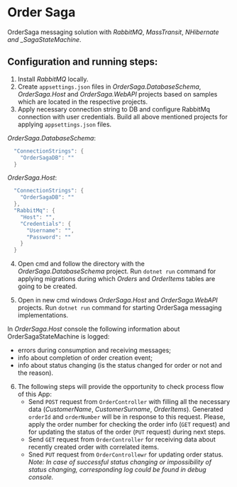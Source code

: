# Order Saga

OrderSaga messaging solution with _RabbitMQ_, _MassTransit_, _NHibernate and \_SagaStateMachine_.

## Configuration and running steps:

1. Install _RabbitMQ_ locally.
2. Create `appsettings.json` files in _OrderSaga.DatabaseSchema_, _OrderSaga.Host_ and _OrderSaga.WebAPI_ projects based on samples which are located in the respective projects.
3. Apply necessary connection string to DB and configure RabbitMq connection with user credentials. Build all above mentioned projects for applying `appsettings.json` files.

_OrderSaga.DatabaseSchema_:

```cs
  "ConnectionStrings": {
    "OrderSagaDB": ""
  }
```

_OrderSaga.Host_:

```cs
  "ConnectionStrings": {
    "OrderSagaDB": ""
  },
  "RabbitMq": {
    "Host": "",
    "Credentials": {
      "Username": "",
      "Password": ""
    }
  }
```

4. Open cmd and follow the directory with the _OrderSaga.DatabaseSchema_ project. Run `dotnet run` command for applying migrations during which _Orders_ and _OrderItems_ tables are going to be created.

5. Open in new cmd windows _OrderSaga.Host_ and _OrderSaga.WebAPI_ projects. Run `dotnet run` command for starting OrderSaga messaging implementations.

In _OrderSaga.Host_ console the following information about OrderSagaStateMachine is logged:

- errors during consumption and receiving messages;
- info about completion of order creation event;
- info about status changing (is the status changed for order or not and the reason).

6. The following steps will provide the opportunity to check process flow of this App:
   - Send `POST` request from `OrderController` with filling all the necessary data (_CustomerName_, _CustomerSurname_, _OrderItems_). Generated `orderId` and `orderNumber` will be in response to this request. Please, apply the order number for checking the order info (`GET` request) and for updating the status of the order (`PUT` request) during next steps.
   - Send `GET` request from `OrderController` for receiving data about recently created order with correlated items.
   - Sned `PUT` request from `OrderControllewr` for updating order status. _Note: In case of successful status changing or impossibility of status changing, corresponding log could be found in debug console._
